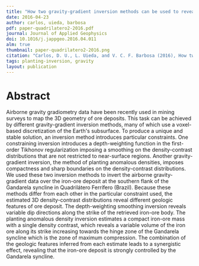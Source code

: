 ```yaml
---
title: "How two gravity-gradient inversion methods can be used to reveal different geologic features of ore deposit — A case study from the Quadrilátero Ferrífero (Brazil)"
date: 2016-04-23
author: carlos, uieda, barbosa
pdf: paper-quadrilatero2-2016.pdf
journal: Journal of Applied Geophysics
doi: 10.1016/j.jappgeo.2016.04.011
alm: true
thumbnail: paper-quadrilatero2-2016.png
citation: "Carlos, D. U., L. Uieda, and V. C. F. Barbosa (2016), How two gravity-gradient inversion methods can be used to reveal different geologic features of ore deposit — A case study from the Quadrilátero Ferrífero (Brazil), Journal of Applied Geophysics, doi:10.1016/j.jappgeo.2016.04.011."
tags: planting-inversion, gravity
layout: publication
---
```



# Abstract

Airborne gravity gradiometry data have been recently used in mining surveys to
map the 3D geometry of ore deposits. This task can be achieved by different
gravity-gradient inversion methods, many of which use a voxel-based
discretization of the Earth's subsurface. To produce a unique and stable
solution, an inversion method introduces particular constraints. One
constraining inversion introduces a depth-weighting function in the first-order
Tikhonov regularization imposing a smoothing on the density-contrast
distributions that are not restricted to near-surface regions. Another
gravity-gradient inversion, the method of planting anomalous densities, imposes
compactness and sharp boundaries on the density-contrast distributions. We used
these two inversion methods to invert the airborne gravity-gradient data over
the iron-ore deposit at the southern flank of the Gandarela syncline in
Quadrilátero Ferrífero (Brazil). Because these methods differ from each other
in the particular constraint used, the estimated 3D density-contrast
distributions reveal different geologic features of ore deposit. The
depth-weighting smoothing inversion reveals variable dip directions along the
strike of the retrieved iron-ore body. The planting anomalous density inversion
estimates a compact iron-ore mass with a single density contrast, which reveals
a variable volume of the iron ore along its strike increasing towards the hinge
zone of the Gandarela syncline which is the zone of maximum compression. The
combination of the geologic features inferred from each estimate leads to a
synergistic effect, revealing that the iron-ore deposit is strongly controlled
by the Gandarela syncline.
